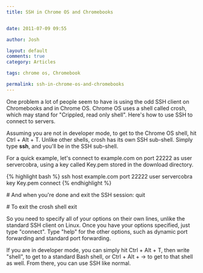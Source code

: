 ```yaml
---
title: SSH in Chrome OS and Chromebooks


date: 2011-07-09 09:55

author: Josh

layout: default
comments: true
category: Articles

tags: chrome os, Chromebook

permalink: ssh-in-chrome-os-and-chromebooks
---
```


One problem a lot of people seem to have is using the odd SSH client on
Chromebooks and in Chrome OS. Chrome OS uses a shell called crosh, which
may stand for "Crippled, read only shell". Here's how to use SSH to
connect to servers.

Assuming you are not in developer mode, to get to the Chrome OS shell,
hit Ctrl + Alt + T. Unlike other shells, crosh has its own SSH
sub-shell. Simply type **ssh**, and you'll be in the SSH sub-shell.

For a quick example, let's connect to example.com on port 22222 as user
servercobra, using a key called Key.pem stored in the download
directory.

{% highlight bash %}
ssh
host example.com
port 22222
user servercobra
key Key.pem
connect
{% endhighlight %}

\# And when you're done and exit the SSH session: quit

\# To exit the crosh shell exit

So you need to specify all of your options on their own lines, unlike
the standard SSH client on Linux. Once you have your options specified,
just type "connect". Type "help" for the other options, such as dynamic
port forwarding and standard port forwarding.

If you are in developer mode, you can simply hit Ctrl + Alt + T, then
write "shell", to get to a standard Bash shell, or Ctrl + Alt + -\> to
get to that shell as well. From there, you can use SSH like normal.
